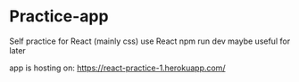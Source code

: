 # Practice-app
Self practice for React (mainly css) use React
npm run dev
maybe useful for later

app is hosting on: https://react-practice-1.herokuapp.com/
